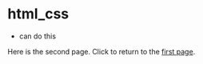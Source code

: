 # html_css
- can do this
<!DOCTYPE HTML>
<html lang="en">
<head>
    <meta charset="utf-8">
    <meta name="viewport" content="width=device-width, initial-scale=1.0">
    <meta name="description" content="">
    <title>COMP 333: Software Engineering</title>
    <link rel="stylesheet" href="style_sample.css">
</head>

<body>
    Here is the second page. Click to return to the <a href="html_sample.html">
    first page</a>.
</body>
</html>
